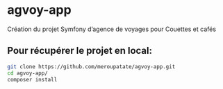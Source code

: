 # agvoy-app
Création du projet Symfony d’agence de voyages pour Couettes et cafés

## Pour récupérer le projet en local:

```bash
git clone https://github.com/meroupatate/agvoy-app.git
cd agvoy-app/
composer install
```
